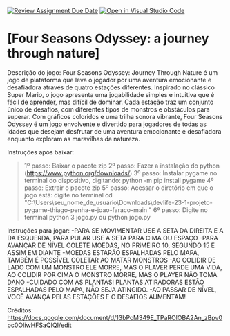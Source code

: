[![Review Assignment Due Date](https://classroom.github.com/assets/deadline-readme-button-24ddc0f5d75046c5622901739e7c5dd533143b0c8e959d652212380cedb1ea36.svg)](https://classroom.github.com/a/F62_0SL3)
[![Open in Visual Studio Code](https://classroom.github.com/assets/open-in-vscode-718a45dd9cf7e7f842a935f5ebbe5719a5e09af4491e668f4dbf3b35d5cca122.svg)](https://classroom.github.com/online_ide?assignment_repo_id=10908123&assignment_repo_type=AssignmentRepo)
# [Four Seasons Odyssey: a journey through nature]
Descrição do jogo:
 Four Seasons Odyssey: Journey Through Nature é um jogo de plataforma que leva o jogador por uma aventura emocionante e desafiadora através de quatro estações diferentes. Inspirado no clássico Super Mario, o jogo apresenta uma jogabilidade simples e intuitiva que é fácil de aprender, mas difícil de dominar. Cada estação traz um conjunto único de desafios, com diferentes tipos de monstros e obstáculos para superar. Com gráficos coloridos e uma trilha sonora vibrante, Four Seasons Odyssey é um jogo envolvente e divertido para jogadores de todas as idades que desejam desfrutar de uma aventura emocionante e desafiadora enquanto exploram as maravilhas da natureza.

Instruções após baixar:
>1º passo: Baixar o pacote zip 
>2º passo: Fazer a instalação do python (https://www.python.org/downloads/)
>3º passo: Instalar pygame no terminal do dispositivo, digitando: python -m pip install pygame
>4º passo: Extrair o pacote zip
>5º passo: Acessar o diretório em que o jogo está: digite no terminal cd "C:\Users\seu_nome_de_usuário\Downloads\devlife-23-1-projeto-pygame-thiago-penha-e-joao-faraco-main "
>6º passo: Digite no terminal python 3 jogo.py ou python jogo.py

Instruções para jogar:
-PARA SE MOVIMENTAR USE A SETA DA DIREITA E A DA ESQUERDA, PARA PULAR USE A SETA PARA CIMA OU ESPAÇO
-PARA AVANÇAR DE NÍVEL COLETE MOEDAS, NO PRiMEIRO 10, SEGUNDO 15 E ASSiM EM DiANTE
-MOEDAS ESTARÃO ESPALHADAS PELO MAPA, TAMBÉM É POSSÍVEL COLETAR AO MATAR MONSTROS
-AO COLIDIR DE LADO COM UM MONSTRO ELE MORRE, MAS O PLAVER PERDE UMA VIDA, AO COLIDIR POR CIMA O MONSTRO MORRE, MAS O PLAYER NÃO TOMA DANO
-CUIDADO COM AS PLANTAS! PLANTAS ATIRADORAS ESTÃO ESPALHADAS PELO MAPA, NÃO SEJA ATINGIDO.
-AO PASSAR DE NÍVEL, VOCÊ AVANÇA PELAS ESTAÇÕES E O DESAFIOS AUMENTAM!

Créditos:
https://docs.google.com/document/d/13bPcM349E_TPaROlOBA2An_zBpv0pc0OIiwHFSaQIQI/edit